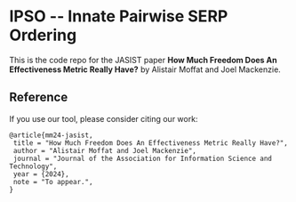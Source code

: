 # IPSO -- Innate Pairwise SERP Ordering

This is the code repo for the JASIST paper **How Much Freedom Does An Effectiveness Metric Really Have?** by Alistair Moffat and Joel Mackenzie.

## Reference

If you use our tool, please consider citing our work:
```
@article{mm24-jasist,
 title = "How Much Freedom Does An Effectiveness Metric Really Have?",
 author = "Alistair Moffat and Joel Mackenzie",
 journal = "Journal of the Association for Information Science and Technology",
 year = {2024},
 note = "To appear.",
}
```


